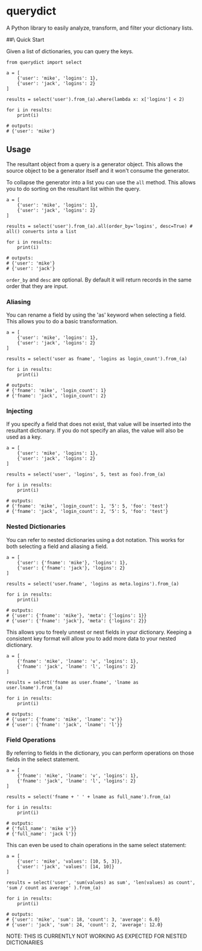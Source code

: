 # querydict
A Python library to easily analyze, transform, and filter your dictionary lists.

##\ Quick Start

Given a list of dictionaries, you can query the keys.


```
from querydict import select

a = [
    {'user': 'mike', 'logins': 1},
    {'user': 'jack', 'logins': 2}
]

results = select('user').from_(a).where(lambda x: x['logins'] < 2)

for i in results:
    print(i)

# outputs:
# {'user': 'mike'}
```

## Usage

The resultant object from a query is a generator object. This allows the
source object to be a generator itself and it won't consume the generator.

To collapse the generator into a list you can use the `all` method. This
allows you to do sorting on the resultant list within the query.

```
a = [
    {'user': 'mike', 'logins': 1},
    {'user': 'jack', 'logins': 2}
]

results = select('user').from_(a).all(order_by='logins', desc=True) # all() converts into a list

for i in results:
    print(i)

# outputs:
# {'user': 'mike'}
# {'user': 'jack'}
```

`order_by` and `desc` are optional. By default it will return records in the same
order that they are input.


### Aliasing

You can rename a field by using the 'as' keyword when selecting a field. This
allows you to do a basic transformation.

```
a = [
    {'user': 'mike', 'logins': 1},
    {'user': 'jack', 'logins': 2}
]

results = select('user as fname', 'logins as login_count').from_(a)

for i in results:
    print(i)

# outputs:
# {'fname': 'mike', 'login_count': 1}
# {'fname': 'jack', 'login_count': 2}
```


### Injecting

If you specify a field that does not exist, that value will be inserted into
the resultant dictionary. If you do not specify an alias, the value will also
be used as a key.

```
a = [
    {'user': 'mike', 'logins': 1},
    {'user': 'jack', 'logins': 2}
]

results = select('user', 'logins', 5, test as foo).from_(a)

for i in results:
    print(i)

# outputs:
# {'fname': 'mike', 'login_count': 1, '5': 5, 'foo': 'test'}
# {'fname': 'jack', 'login_count': 2, '5': 5, 'foo': 'test'}
```


### Nested Dictionaries

You can refer to nested dictionaries using a dot notation. This works for both
selecting a field and aliasing a field.

```
a = [
    {'user': {'fname': 'mike'}, 'logins': 1},
    {'user': {'fname': 'jack'}, 'logins': 2}
]

results = select('user.fname', 'logins as meta.logins').from_(a)

for i in results:
    print(i)

# outputs:
# {'user': {'fname': 'mike'}, 'meta': {'logins': 1}}
# {'user': {'fname': 'jack'}, 'meta': {'logins': 2}}
```

This allows you to freely unnest or nest fields in your dictionary. Keeping
a consistent key format will allow you to add more data to your nested dictionary.

```
a = [
    {'fname': 'mike', 'lname': 'v', 'logins': 1},
    {'fname': 'jack', 'lname': 'l', 'logins': 2}
]

results = select('fname as user.fname', 'lname as user.lname').from_(a)

for i in results:
    print(i)

# outputs:
# {'user': {'fname': 'mike', 'lname': 'v'}}
# {'user': {'fname': 'jack', 'lname': 'l'}}
```


### Field Operations

By referring to fields in the dictionary, you can perform operations on those fields
in the select statement.

```
a = [
    {'fname': 'mike', 'lname': 'v', 'logins': 1},
    {'fname': 'jack', 'lname': 'l', 'logins': 2}
]

results = select('fname + ' ' + lname as full_name').from_(a)

for i in results:
    print(i)

# outputs:
# {'full_name': 'mike v'}}
# {'full_name': 'jack l'}}
```

This can even be used to chain operations in the same select statement:
```
a = [
    {'user': 'mike', 'values': [10, 5, 3]},
    {'user': 'jack', 'values': [14, 10]}
]

results = select('user', 'sum(values) as sum', 'len(values) as count', 'sum / count as average' ).from_(a)

for i in results:
    print(i)

# outputs:
# {'user': 'mike', 'sum': 18, 'count': 3, 'average': 6.0}
# {'user': 'jack', 'sum': 24, 'count': 2, 'average': 12.0}
```


NOTE: THIS IS CURRENTLY NOT WORKING AS EXPECTED FOR NESTED DICTIONARIES
